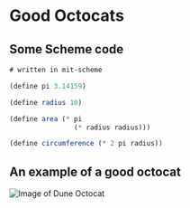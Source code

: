 # Good Octocats

## Some Scheme code

``` scheme
# written in mit-scheme

(define pi 3.14159)

(define radius 10)

(define area (* pi
                (* radius radius)))

(define circumference (* 2 pi radius))
```

## An example of a good octocat

![Image of Dune Octocat](https://octodex.github.com/images/dunetocat.png)
